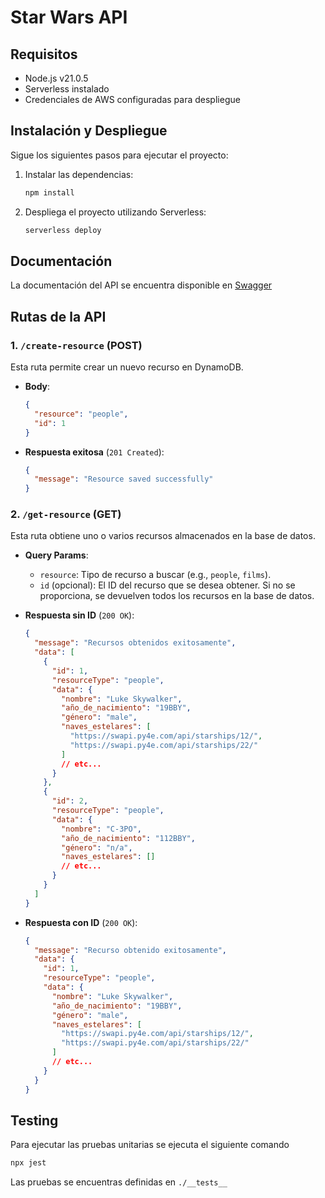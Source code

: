 # Star Wars API

## Requisitos

- Node.js v21.0.5
- Serverless instalado
- Credenciales de AWS configuradas para despliegue

## Instalación y Despliegue

Sigue los siguientes pasos para ejecutar el proyecto:

1. Instalar las dependencias:

   ```bash
   npm install
   ```

2. Despliega el proyecto utilizando Serverless:
   ```bash
   serverless deploy
   ```

## Documentación

La documentación del API se encuentra disponible en [Swagger](https://petstore.swagger.io/?url=https://menumarino.github.io/StarWarsAPI/openapi.yml#/default/createResource)

## Rutas de la API

### 1. `/create-resource` (POST)

Esta ruta permite crear un nuevo recurso en DynamoDB.

- **Body**:

  ```json
  {
    "resource": "people",
    "id": 1
  }
  ```

- **Respuesta exitosa** (`201 Created`):
  ```json
  {
    "message": "Resource saved successfully"
  }
  ```

### 2. `/get-resource` (GET)

Esta ruta obtiene uno o varios recursos almacenados en la base de datos.

- **Query Params**:

  - `resource`: Tipo de recurso a buscar (e.g., `people`, `films`).
  - `id` (opcional): El ID del recurso que se desea obtener. Si no se proporciona, se devuelven todos los recursos en la base de datos.

- **Respuesta sin ID** (`200 OK`):

  ```json
  {
    "message": "Recursos obtenidos exitosamente",
    "data": [
      {
        "id": 1,
        "resourceType": "people",
        "data": {
          "nombre": "Luke Skywalker",
          "año_de_nacimiento": "19BBY",
          "género": "male",
          "naves_estelares": [
            "https://swapi.py4e.com/api/starships/12/",
            "https://swapi.py4e.com/api/starships/22/"
          ]
          // etc...
        }
      },
      {
        "id": 2,
        "resourceType": "people",
        "data": {
          "nombre": "C-3PO",
          "año_de_nacimiento": "112BBY",
          "género": "n/a",
          "naves_estelares": []
          // etc...
        }
      }
    ]
  }
  ```

- **Respuesta con ID** (`200 OK`):
  ```json
  {
    "message": "Recurso obtenido exitosamente",
    "data": {
      "id": 1,
      "resourceType": "people",
      "data": {
        "nombre": "Luke Skywalker",
        "año_de_nacimiento": "19BBY",
        "género": "male",
        "naves_estelares": [
          "https://swapi.py4e.com/api/starships/12/",
          "https://swapi.py4e.com/api/starships/22/"
        ]
        // etc...
      }
    }
  }
  ```

## Testing

Para ejecutar las pruebas unitarias se ejecuta el siguiente comando

```bash
npx jest
```

Las pruebas se encuentras definidas en `./__tests__`
